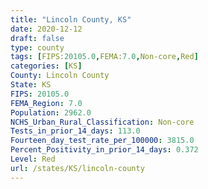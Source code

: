 ```yaml
---
title: "Lincoln County, KS"
date: 2020-12-12
draft: false
type: county
tags: [FIPS:20105.0,FEMA:7.0,Non-core,Red]
categories: [KS]
County: Lincoln County
State: KS
FIPS: 20105.0
FEMA_Region: 7.0
Population: 2962.0
NCHS_Urban_Rural_Classification: Non-core
Tests_in_prior_14_days: 113.0
Fourteen_day_test_rate_per_100000: 3815.0
Percent_Positivity_in_prior_14_days: 0.372
Level: Red
url: /states/KS/lincoln-county
---
```



